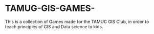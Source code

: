 # TAMUG-GIS-GAMES-
This is a collection of Games made for the TAMUC GIS Club, in order to teach principles of GIS and Data science to kids. 
